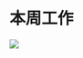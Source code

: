 # 本周工作
![](https://github.com/Darren-pty/darren/raw/main/Learning%20of%20way/Semester/picture/73.png)
